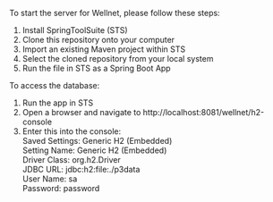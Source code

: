 To start the server for Wellnet, please follow these steps:

1. Install SpringToolSuite (STS)
2. Clone this repository onto your computer
3. Import an existing Maven project within STS
4. Select the cloned repository from your local system
5. Run the file in STS as a Spring Boot App

To access the database:
1. Run the app in STS
2. Open a browser and navigate to http://localhost:8081/wellnet/h2-console
3. Enter this into the console:  
     Saved Settings: Generic H2 (Embedded)  
     Setting Name: Generic H2 (Embedded)  
     Driver Class: org.h2.Driver  
     JDBC URL: jdbc:h2:file:./p3data  
     User Name: sa  
     Password: password  
